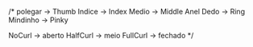 /\*
polegar -> Thumb
Indice -> Index
Medio -> Middle
Anel Dedo -> Ring
Mindinho -> Pinky

NoCurl -> aberto
HalfCurl -> meio
FullCurl -> fechado
\*/
